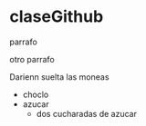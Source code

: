 # claseGithub

parrafo 

otro parrafo

Darienn suelta las moneas

* choclo
* azucar
  * dos cucharadas de azucar

